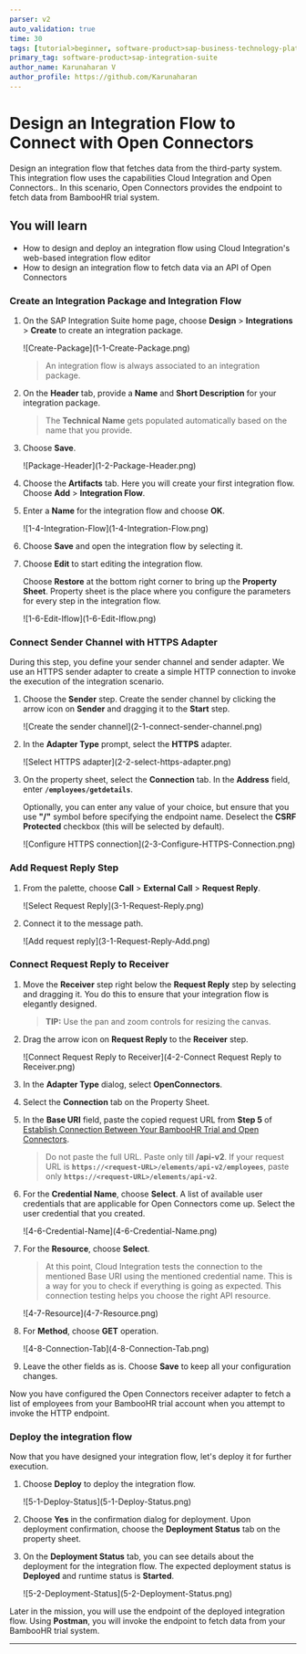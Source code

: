 ```yaml
---
parser: v2
auto_validation: true
time: 30
tags: [tutorial>beginner, software-product>sap-business-technology-platform, software-product>sap-btp--cloud-foundry-environment]
primary_tag: software-product>sap-integration-suite
author_name: Karunaharan V
author_profile: https://github.com/Karunaharan
---
```


# Design an Integration Flow to Connect with Open Connectors 
<!-- description --> Design an integration flow that fetches data from the third-party system. This integration flow uses the capabilities Cloud Integration and Open Connectors.. In this scenario, Open Connectors provides the endpoint to fetch data from BambooHR trial system.


## You will learn
  - How to design and deploy an integration flow using Cloud Integration's web-based integration flow editor
  - How to design an integration flow to fetch data via an API of Open Connectors


### Create an Integration Package and Integration Flow

1. On the SAP Integration Suite home page, choose **Design** > **Integrations** > **Create** to create an integration package.

    <!-- border -->![Create-Package](1-1-Create-Package.png)
    
    > An integration flow is always associated to an integration package.

2. On the **Header** tab, provide a **Name** and **Short Description** for your integration package.

    >The **Technical Name** gets populated automatically based on the name that you provide.

3. Choose **Save**.

    <!-- border -->![Package-Header](1-2-Package-Header.png)

4. Choose the **Artifacts** tab. Here you will create your first integration flow. Choose **Add** > **Integration Flow**.

5. Enter a **Name** for the integration flow and choose **OK**.

      <!-- border -->![1-4-Integration-Flow](1-4-Integration-Flow.png)

6. Choose **Save** and open the integration flow by selecting it.

7. Choose **Edit** to start editing the integration flow.

    Choose **Restore** at the bottom right corner to bring up the **Property Sheet**. Property sheet is the place where you configure the parameters for every step in the integration flow.

      <!-- border -->![1-6-Edit-Iflow](1-6-Edit-Iflow.png)


### Connect Sender Channel with HTTPS Adapter

During this step, you define your sender channel and sender adapter. We use an HTTPS sender adapter to create a simple HTTP connection to invoke the execution of the integration scenario.

1. Choose the **Sender** step. Create the sender channel by clicking the arrow icon on **Sender** and dragging it to the **Start** step.

    <!-- border -->![Create the sender channel](2-1-connect-sender-channel.png)

2. In the **Adapter Type** prompt, select the **HTTPS** adapter.

    <!-- border -->![Select HTTPS adapter](2-2-select-https-adapter.png)

3. On the property sheet, select the **Connection** tab. In the **Address** field, enter **`/employees/getdetails`**.

    Optionally, you can enter any value of your choice, but ensure that you use **"/"** symbol before specifying the endpoint name. Deselect the **CSRF Protected** checkbox (this will be selected by default).

    <!-- border -->![Configure HTTPS connection](2-3-Configure-HTTPS-Connection.png)


### Add Request Reply Step

1. From the palette, choose **Call** > **External Call** > **Request Reply**.

    <!-- border -->![Select Request Reply](3-1-Request-Reply.png)

2. Connect it to the message path.

    <!-- border -->![Add request reply](3-1-Request-Reply-Add.png)


### Connect Request Reply to Receiver

1. Move the **Receiver** step right below the **Request Reply** step by selecting and dragging it. You do this to ensure that your integration flow is elegantly designed.

    > **TIP:** Use the pan and zoom controls for resizing the canvas.

2. Drag the arrow icon on **Request Reply** to the **Receiver** step.

    <!-- border -->![Connect Request Reply to Receiver](4-2-Connect Request Reply to Receiver.png)

3. In the **Adapter Type** dialog, select **OpenConnectors**.

4. Select the **Connection** tab on the Property Sheet. 

5. In the **Base URI** field, paste the copied request URL from **Step 5** of [Establish Connection Between Your BambooHR Trial and Open Connectors](btp-integration-suite-nonsapconnectivity-openconnectors).

    > Do not paste the full URL. Paste only till **/api-v2**. If your request URL is **`https://<request-URL>/elements/api-v2/employees`**, paste only **`https://<request-URL>/elements/api-v2`**.

6. For the **Credential Name**, choose **Select**. A list of available user credentials that are applicable for Open Connectors come up. Select the user credential that you created.

    <!-- border -->![4-6-Credential-Name](4-6-Credential-Name.png)

7. For the **Resource**, choose **Select**.

    > At this point, Cloud Integration tests the connection to the mentioned Base URI using the mentioned credential name. This is a way for you to check if everything is going as expected. This connection testing helps you choose the right API resource.

    <!-- border -->![4-7-Resource](4-7-Resource.png)

8. For **Method**, choose **GET** operation.

    <!-- border -->![4-8-Connection-Tab](4-8-Connection-Tab.png)

9. Leave the other fields as is. Choose **Save** to keep all your configuration changes.

Now you have configured the Open Connectors receiver adapter to fetch a list of employees from your BambooHR trial account when you attempt to invoke the HTTP endpoint.


### Deploy the integration flow

Now that you have designed your integration flow, let's deploy it for further execution.

1. Choose **Deploy** to deploy the integration flow.

    <!-- border -->![5-1-Deploy-Status](5-1-Deploy-Status.png)

2. Choose **Yes** in the confirmation dialog for deployment. Upon deployment confirmation, choose the **Deployment Status** tab on the property sheet.

3. On the **Deployment Status** tab, you can see details about the deployment for the integration flow. The expected deployment status is **Deployed** and runtime status is **Started**.

    <!-- border -->![5-2-Deployment-Status](5-2-Deployment-Status.png)


Later in the mission, you will use the endpoint of the deployed integration flow. Using **Postman**, you will invoke the endpoint to fetch data from your BambooHR trial system.

---
